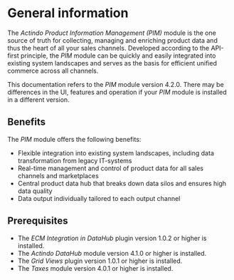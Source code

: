 # General information

The *Actindo Product Information Management (PIM)* module is the one source of truth for collecting, managing and enriching product data and thus the heart of all your sales channels. Developed according to the API-first principle, the *PIM* module can be quickly and easily integrated into existing system landscapes and serves as the basis for efficient unified commerce across all channels.

This documentation refers to the *PIM* module version 4.2.0. There may be differences in the UI, features and operation if your *PIM* module is installed in a different version.


## Benefits

The *PIM* module offers the following benefits:
- Flexible integration into existing system landscapes, including data transformation from legacy IT-systems
- Real-time management and control of product data for all sales channels and marketplaces
- Central product data hub that breaks down data silos and ensures high data quality
- Data output individually tailored to each output channel


## Prerequisites

- The *ECM Integration in DataHub* plugin version 1.0.2 or higher is installed.
- The *Actindo DataHub* module version 4.1.0 or higher is installed.
- The *Grid Views* plugin version 1.0.1 or higher is installed.
- The *Taxes* module version 4.0.1 or higher is installed.

